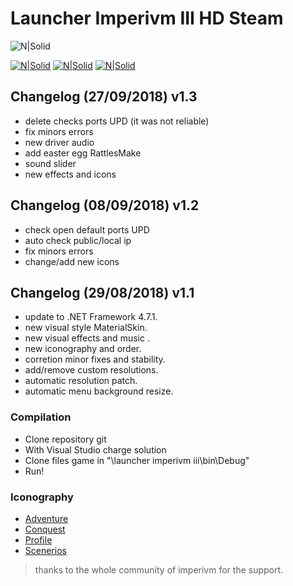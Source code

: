 # Launcher Imperivm III HD Steam

![N|Solid](https://i.imgur.com/P7wlH5N.png)  

[![N|Solid](https://i.imgur.com/ZIKPTi2.png)](https://discord.gg/RErjBq8)  [![N|Solid](https://i.imgur.com/hBSJB6X.png)](https://github.com/fabiomarigo7/imperivm-steam) [![N|Solid](https://i.imgur.com/DOMgrz2.png)](https://twitter.com/d4nijerez)

## Changelog (27/09/2018) v1.3
- delete checks ports UPD (it was not reliable)
- fix minors errors
- new driver audio
- add easter egg RattlesMake
- sound slider
- new effects and icons

## Changelog (08/09/2018) v1.2
- check open default ports UPD
- auto check public/local ip
- fix minors errors
- change/add new icons

## Changelog (29/08/2018) v1.1
- update to .NET Framework 4.7.1.
- new visual style MaterialSkin.
- new visual effects and music .
- new iconography and order.
- corretion minor fixes and stability.
- add/remove custom resolutions.
- automatic resolution patch.
- automatic menu background resize.

### Compilation
  - Clone repository git
  - With Visual Studio charge solution
  - Clone files game in "\launcher imperivm iii\bin\Debug"
  - Run!

### Iconography
- [Adventure](https://www.flaticon.es/icono-gratis/casco-romano_68322#term=roma&page=1&position=18)
 - [Conquest](https://www.flaticon.es/icono-gratis/bandera-en-un-planeta-bajo-las-estrellas_42153#term=conquest&page=1&position=1)
 - [Profile](https://www.flaticon.es/icono-gratis/reanudar_942748#term=perfil&page=1&position=64)
 - [Scenerios](https://www.flaticon.es/icono-gratis/map_149224#term=mapa&page=1&position=22)

> thanks to the whole community of imperivm for the support.
